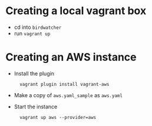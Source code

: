 # Creating a local vagrant box
* cd into `birdwatcher`
* run `vagrant up`

# Creating an AWS instance
* Install the plugin

        vagrant plugin install vagrant-aws

* Make a copy of `aws.yaml_sample` as `aws.yaml`
* Start the instance

        vagrant up aws --provider=aws
